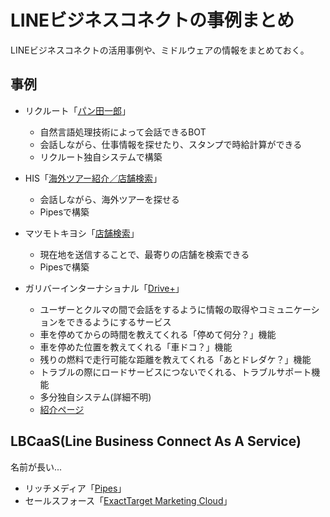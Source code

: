 
LINEビジネスコネクトの事例まとめ
===============================

LINEビジネスコネクトの活用事例や、ミドルウェアの情報をまとめておく。

## 事例
- リクルート「[パン田一郎](http://atl.recruit-tech.co.jp/blog/2084/)」
  - 自然言語処理技術によって会話できるBOT
  - 会話しながら、仕事情報を探せたり、スタンプで時給計算ができる
  - リクルート独自システムで構築

- HIS「[海外ツアー紹介／店舗検索](http://markezine.jp/article/detail/20411)」
  - 会話しながら、海外ツアーを探せる
  - Pipesで構築

- マツモトキヨシ「[店舗検索](http://news.mynavi.jp/news/2014/07/02/292/)」
  - 現在地を送信することで、最寄りの店舗を検索できる
  - Pipesで構築
  
- ガリバーインターナショナル「[Drive+](http://221616.com/gulliver/news/press/20140715-13667.html)」
  - ユーザーとクルマの間で会話をするように情報の取得やコミュニケーションをできるようにするサービス
  - 車を停めてからの時間を教えてくれる「停めて何分？」機能
  - 車を停めた位置を教えてくれる「車ドコ？」機能
  - 残りの燃料で走行可能な距離を教えてくれる「あとドレダケ？」機能
  - トラブルの際にロードサービスにつないでくれる、トラブルサポート機能
  - 多分独自システム(詳細不明)
  - [紹介ページ](http://221616.com/drive-plus/)

## LBCaaS(Line Business Connect As A Service)
名前が長い...
- リッチメディア「[Pipes](http://www.rich.co.jp/press/2014070101/)」
- セールスフォース「[ExactTarget Marketing Cloud](http://www.salesforce.com/jp/company/news-press/press-releases/2014/06/140610-2.jsp)」



